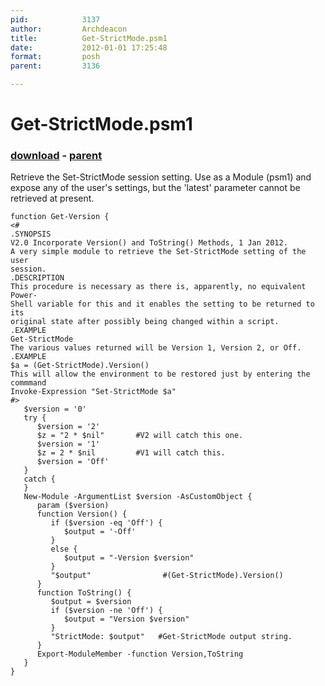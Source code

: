 ```yaml
---
pid:            3137
author:         Archdeacon
title:          Get-StrictMode.psm1
date:           2012-01-01 17:25:48
format:         posh
parent:         3136

---
```


# Get-StrictMode.psm1

### [download](//scripts/3137.ps1) - [parent](//scripts/3136.md)

Retrieve the Set-StrictMode session setting. Use as a Module (psm1) and expose any of the user's settings, but the 'latest' parameter cannot be retrieved at present.

```posh
function Get-Version {
<#
.SYNOPSIS
V2.0 Incorporate Version() and ToString() Methods, 1 Jan 2012.
A very simple module to retrieve the Set-StrictMode setting of the user 
session.
.DESCRIPTION
This procedure is necessary as there is, apparently, no equivalent Power-
Shell variable for this and it enables the setting to be returned to its 
original state after possibly being changed within a script.
.EXAMPLE
Get-StrictMode
The various values returned will be Version 1, Version 2, or Off.
.EXAMPLE
$a = (Get-StrictMode).Version()
This will allow the environment to be restored just by entering the commmand
Invoke-Expression "Set-StrictMode $a"
#>
   $version = '0'
   try {
      $version = '2'
      $z = "2 * $nil"       #V2 will catch this one.
      $version = '1'
      $z = 2 * $nil         #V1 will catch this.
      $version = 'Off'
   }
   catch {
   }
   New-Module -ArgumentList $version -AsCustomObject {
      param ($version)
      function Version() {
         if ($version -eq 'Off') {
            $output = '-Off'
         }
         else {
            $output = "-Version $version"
         }
         "$output"                #(Get-StrictMode).Version()
      }
      function ToString() {
         $output = $version
         if ($version -ne 'Off') {
            $output = "Version $version"
         }
         "StrictMode: $output"   #Get-StrictMode output string.
      }
      Export-ModuleMember -function Version,ToString 
   }
}


```
